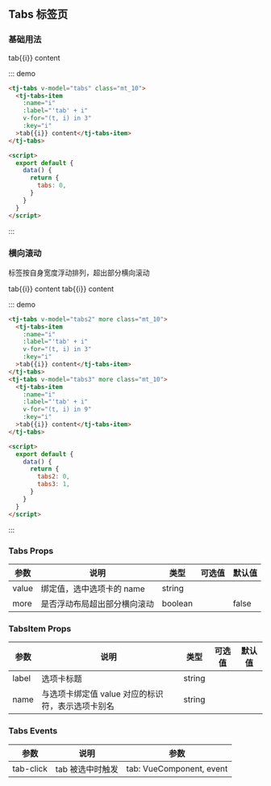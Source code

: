## Tabs 标签页

### 基础用法

<div class="demo-block">
  <tj-tabs v-model="tabs" class="mt_10">
    <tj-tabs-item
      :name="i"
      :label="'tab' + i"
      v-for="(t, i) in 3"
      :key="i"
    >tab{{i}} content</tj-tabs-item>
  </tj-tabs>

  <script>
    export default {
      data() {
        return {
          tabs: 0,
          tabs2: 0,
          tabs3: 1,
        }
      }
    }
  </script>
</div>

::: demo
```html
<tj-tabs v-model="tabs" class="mt_10">
  <tj-tabs-item
    :name="i"
    :label="'tab' + i"
    v-for="(t, i) in 3"
    :key="i"
  >tab{{i}} content</tj-tabs-item>
</tj-tabs>

<script>
  export default {
    data() {
      return {
        tabs: 0,
      }
    }
  }
</script>
```
:::

### 横向滚动

标签按自身宽度浮动排列，超出部分横向滚动

<div class="demo-block">
  <tj-tabs v-model="tabs2" more class="mt_10">
    <tj-tabs-item
      :name="i"
      :label="'tab' + i"
      v-for="(t, i) in 3"
      :key="i"
    >tab{{i}} content</tj-tabs-item>
  </tj-tabs>
  <tj-tabs v-model="tabs3" more class="mt_10">
    <tj-tabs-item
      :name="i"
      :label="'tab' + i"
      v-for="(t, i) in 9"
      :key="i"
    >tab{{i}} content</tj-tabs-item>
  </tj-tabs>
</div>

::: demo
```html
<tj-tabs v-model="tabs2" more class="mt_10">
  <tj-tabs-item
    :name="i"
    :label="'tab' + i"
    v-for="(t, i) in 3"
    :key="i"
  >tab{{i}} content</tj-tabs-item>
</tj-tabs>
<tj-tabs v-model="tabs3" more class="mt_10">
  <tj-tabs-item
    :name="i"
    :label="'tab' + i"
    v-for="(t, i) in 9"
    :key="i"
  >tab{{i}} content</tj-tabs-item>
</tj-tabs>

<script>
  export default {
    data() {
      return {
        tabs2: 0,
        tabs3: 1,
      }
    }
  }
</script>
```
:::

### Tabs Props
| 参数 | 说明 | 类型 | 可选值 | 默认值 |
| ----- | ----- | ----- | -----  | ----- |
| value | 绑定值，选中选项卡的 name | string | | |
| more | 是否浮动布局超出部分横向滚动 | boolean | | false |

### TabsItem Props
| 参数 | 说明 | 类型 | 可选值 | 默认值 |
| ----- | ----- | ----- | -----  | ----- |
| label | 选项卡标题 | string | | |
| name | 与选项卡绑定值 value 对应的标识符，表示选项卡别名 | string | | |

### Tabs Events
| 参数 | 说明 | 参数 |
| ----- | ----- | ----- |
| tab-click | tab 被选中时触发 | tab: VueComponent, event |
